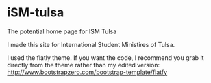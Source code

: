 # iSM-tulsa
The potential home page for ISM Tulsa

I made this site for International Student Ministires of Tulsa.

I used the flatly theme.  If you want the code, I recommend you grab it directly from the theme rather than my edited version:
http://www.bootstrapzero.com/bootstrap-template/flatfy
